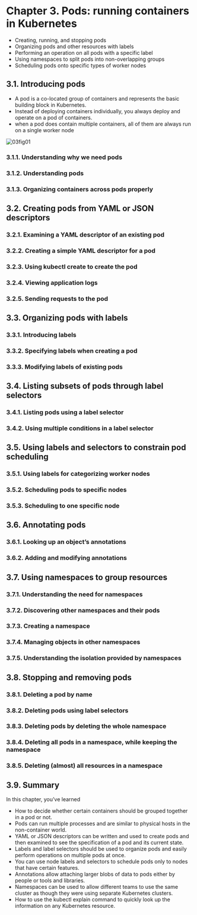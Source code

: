 # Chapter 3. Pods: running containers in Kubernetes

* Creating, running, and stopping pods
* Organizing pods and other resources with labels
* Performing an operation on all pods with a specific label
* Using namespaces to split pods into non-overlapping groups
* Scheduling pods onto specific types of worker nodes

## 3.1. Introducing pods

* A pod is a co-located group of containers and represents the basic building block in Kubernetes.
* Instead of deploying containers individually, you always deploy and operate on a pod of containers.
* when a pod does contain multiple containers, all of them are always run on a single worker node

![03fig01](https://learning.oreilly.com/library/view/kubernetes-in-action/9781617293726/03fig01_alt.jpg)

### 3.1.1. Understanding why we need pods

### 3.1.2. Understanding pods

### 3.1.3. Organizing containers across pods properly

## 3.2. Creating pods from YAML or JSON descriptors

### 3.2.1. Examining a YAML descriptor of an existing pod

### 3.2.2. Creating a simple YAML descriptor for a pod

### 3.2.3. Using kubectl create to create the pod

### 3.2.4. Viewing application logs

### 3.2.5. Sending requests to the pod

## 3.3. Organizing pods with labels

### 3.3.1. Introducing labels

### 3.3.2. Specifying labels when creating a pod

### 3.3.3. Modifying labels of existing pods

## 3.4. Listing subsets of pods through label selectors

### 3.4.1. Listing pods using a label selector

### 3.4.2. Using multiple conditions in a label selector

## 3.5. Using labels and selectors to constrain pod scheduling

### 3.5.1. Using labels for categorizing worker nodes

### 3.5.2. Scheduling pods to specific nodes

### 3.5.3. Scheduling to one specific node

## 3.6. Annotating pods

### 3.6.1. Looking up an object’s annotations

### 3.6.2. Adding and modifying annotations

## 3.7. Using namespaces to group resources

### 3.7.1. Understanding the need for namespaces

### 3.7.2. Discovering other namespaces and their pods

### 3.7.3. Creating a namespace

### 3.7.4. Managing objects in other namespaces

### 3.7.5. Understanding the isolation provided by namespaces

## 3.8. Stopping and removing pods

### 3.8.1. Deleting a pod by name

### 3.8.2. Deleting pods using label selectors

### 3.8.3. Deleting pods by deleting the whole namespace

### 3.8.4. Deleting all pods in a namespace, while keeping the namespace

### 3.8.5. Deleting (almost) all resources in a namespace

## 3.9. Summary


In this chapter, you’ve learned

* How to decide whether certain containers should be grouped together in a pod or not.
* Pods can run multiple processes and are similar to physical hosts in the non-container world.
* YAML or JSON descriptors can be written and used to create pods and then examined to see the specification of a pod and its current state.
* Labels and label selectors should be used to organize pods and easily perform operations on multiple pods at once.
* You can use node labels and selectors to schedule pods only to nodes that have certain features.
* Annotations allow attaching larger blobs of data to pods either by people or tools and libraries.
* Namespaces can be used to allow different teams to use the same cluster as though they were using separate Kubernetes clusters.
* How to use the kubectl explain command to quickly look up the information on any Kubernetes resource.
